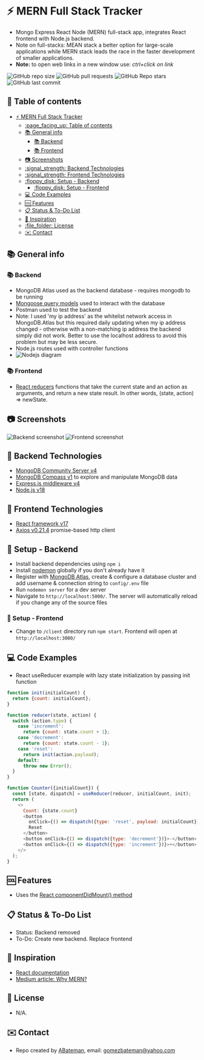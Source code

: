 # :zap: MERN Full Stack Tracker

* Mongo Express React Node (MERN) full-stack app, integrates React frontend with Node.js backend.
* Note on full-stacks: MEAN stack a better option for large-scale applications while MERN stack leads the race in the faster development of smaller applications.
* **Note:** to open web links in a new window use: _ctrl+click on link_

![GitHub repo size](https://img.shields.io/github/repo-size/AndrewJBateman/mern-stack-data?style=plastic)
![GitHub pull requests](https://img.shields.io/github/issues-pr/AndrewJBateman/mern-stack-data?style=plastic)
![GitHub Repo stars](https://img.shields.io/github/stars/AndrewJBateman/mern-stack-data?style=plastic)
![GitHub last commit](https://img.shields.io/github/last-commit/AndrewJBateman/mern-stack-data?style=plastic)

## :page_facing_up: Table of contents

* [:zap: MERN Full Stack Tracker](#zap-mern-full-stack-tracker)
  * [:page\_facing\_up: Table of contents](#page_facing_up-table-of-contents)
  * [:books: General info](#books-general-info)
    * [:books: Backend](#books-backend)
    * [:books: Frontend](#books-frontend)
  * [:camera: Screenshots](#camera-screenshots)
  * [:signal\_strength: Backend Technologies](#signal_strength-backend-technologies)
  * [:signal\_strength: Frontend Technologies](#signal_strength-frontend-technologies)
  * [:floppy\_disk: Setup - Backend](#floppy_disk-setup---backend)
    * [:floppy\_disk: Setup - Frontend](#floppy_disk-setup---frontend)
  * [:computer: Code Examples](#computer-code-examples)
  * [:cool: Features](#cool-features)
  * [:clipboard: Status \& To-Do List](#clipboard-status--to-do-list)
  * [:clap: Inspiration](#clap-inspiration)
  * [:file\_folder: License](#file_folder-license)
  * [:envelope: Contact](#envelope-contact)

## :books: General info

### :books: Backend

* MongoDB Atlas used as the backend database - requires mongodb to be running
* [Mongoose query models](https://mongoosejs.com/docs/queries.html) used to interact with the database
* Postman used to test the backend
* Note: I used 'my ip address' as the whitelist network access in MongoDB.Atlas but this required daily updating when my ip address changed - otherwise with a non-matching ip address the backend simply did not work. Better to use the localhost address to avoid this problem but may be less secure.
* Node.js routes used with controller functions
* ![Nodejs diagram](./img/diagram.png)

### :books: Frontend

* [React reducers](https://reactjs.org/docs/hooks-reference.html) functions that take the current state and an action as arguments, and return a new state result. In other words, (state, action) => newState.

## :camera: Screenshots

![Backend screenshot](./imgs/mongodb.png)
![Frontend screenshot](./imgs/list.png)

## :signal_strength: Backend Technologies

* [MongoDB Community Server v4](https://www.mongodb.com/download-center/community)
* [MongoDB Compass v1](https://www.mongodb.com/es/products/compass) to explore and manipulate MongoDB data
* [Express.js middleware v4](https://expressjs.com/)
* [Node.js v18](https://nodejs.org/es/)

## :signal_strength: Frontend Technologies

* [React framework v17](https://reactjs.org/)
* [Axios v0.21.4](https://www.npmjs.com/package/axios) promise-based http client

## :floppy_disk: Setup - Backend

* Install backend dependencies using `npm i`
* Install [nodemon](https://www.npmjs.com/package/nodemon) globally if you don't already have it
* Register with [MongoDB Atlas](www.mongodb.com), create & configure a database cluster and add username &  connection string to `config/.env` file
* Run `nodemon server` for a dev server
* Navigate to `http://localhost:5000/`. The server will automatically reload if you change any of the source files

### :floppy_disk: Setup - Frontend

* Change to `/client` directory run `npm start`. Frontend will open at `http://localhost:3000/`

## :computer: Code Examples

* React useReducer example with lazy state initialization by passing init function

```javascript
function init(initialCount) {
  return {count: initialCount};
}

function reducer(state, action) {
  switch (action.type) {
    case 'increment':
      return {count: state.count + 1};
    case 'decrement':
      return {count: state.count - 1};
    case 'reset':
      return init(action.payload);
    default:
      throw new Error();
  }
}

function Counter({initialCount}) {
  const [state, dispatch] = useReducer(reducer, initialCount, init);
  return (
    <>
      Count: {state.count}
      <button
        onClick={() => dispatch({type: 'reset', payload: initialCount})}>
        Reset
      </button>
      <button onClick={() => dispatch({type: 'decrement'})}>-</button>
      <button onClick={() => dispatch({type: 'increment'})}>+</button>
    </>
  );
}

```

## :cool: Features

* Uses the [React componentDidMount() method](https://reactjs.org/docs/state-and-lifecycle.html)

## :clipboard: Status & To-Do List

* Status: Backend removed
* To-Do: Create new backend. Replace frontend

## :clap: Inspiration

* [React documentation](https://reactjs.org/docs/getting-started.html)
* [Medium article: Why MERN?](https://medium.com/geekculture/why-mern-a125cca5ab0e)

## :file_folder: License

* N/A.

## :envelope: Contact

* Repo created by [ABateman](https://github.com/AndrewJBateman), email: gomezbateman@yahoo.com
